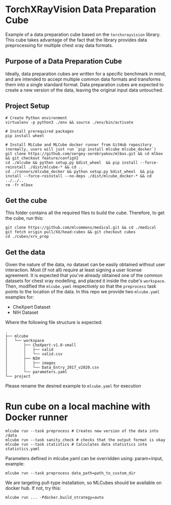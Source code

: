 # TorchXRayVision Data Preparation Cube
Example of a data preparation cube based on the `torchxrayvision` library. This cube takes advantage of the fact that the library provides data preprocessing for multiple chest xray data formats.

## Purpose of a Data Preparation Cube
Ideally, data preparation cubes are written for a specific benchmark in mind, and are intended to accept multiple common data formats and transforms them into a single standard format. Data preparation cubes are expected to create a new version of the data, leaving the original input data untouched.

## Project Setup
```
# Create Python environment 
virtualenv -p python3 ./env && source ./env/bin/activate

# Install prerequired packages
pip install wheel

# Install MLCube and MLCube docker runner from GitHub repository (normally, users will just run `pip install mlcube mlcube_docker`)
git clone https://github.com/sergey-serebryakov/mlbox.git && cd mlbox && git checkout feature/configV2
cd ./mlcube && python setup.py bdist_wheel  && pip install --force-reinstall ./dist/mlcube-* && cd ..
cd ./runners/mlcube_docker && python setup.py bdist_wheel  && pip install --force-reinstall --no-deps ./dist/mlcube_docker-* && cd ../../..
rm -fr mlbox
```

## Get the cube
This folder contains all the required files to build the cube. Therefore, to get the cube, run this:
```
git clone https://github.com/mlcommons/medical.git && cd ./medical
git fetch origin pull/XX/head:cubes && git checkout cubes
cd ./cubes/xrv_prep
```

## Get the data
Given the nature of the data, no dataset can be easily obtained without user interaction. Most (if not all) require at least signing a user license agreement. It is expected that you've already obtained one of the common datasets for chest xray modelling, and placed it inside the cube's `workspace`. Then, modified the `mlcube.yaml` respectively so that the `preprocess` task points to the location of the data. In this repo we provide two `mlcube.yaml` examples for:
- CheXpert Dataset
- NIH Dataset

Where the following file structure is expected:
```
.
├── mlcube
│   └── workspace
│       ├── CheXpert-v1.0-small
│       │   ├── valid
│       │  	└── valid.csv
│       ├── NIH
│       │   ├── images
│       │  	└── Data_Entry_2017_v2020.csv
│       └── parameters.yaml
└── project
```
Please rename the desired example to `mlcube.yaml` for execution

# Run cube on a local machine with Docker runner
```
mlcube run --task preprocess # Creates new version of the data into /data
mlcube run --task sanity_check # checks that the output format is okay
mlcube run --task statistics # Calculates data statistics into statistics.yaml
```
Parameters defined in mlcube.yaml can be overridden using: param=input, example:
```
mlcube run --task preprocess data_path=path_to_custom_dir
```
We are targeting pull-type installation, so MLCubes should be available on docker hub. If not, try this:

```
mlcube run ... -Pdocker.build_strategy=auto
```